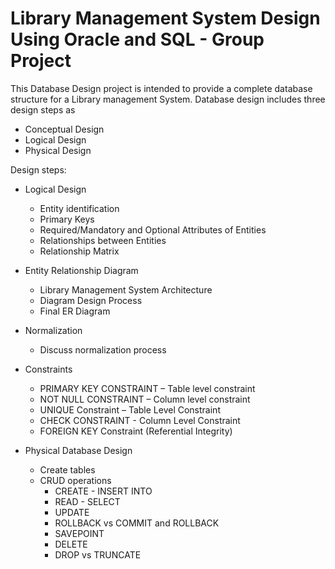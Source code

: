 # Library Management System Design Using Oracle and SQL - Group Project

This Database Design project is intended to provide a complete database structure for a Library
management System. Database design includes three design steps as
- Conceptual Design
- Logical Design
- Physical Design

Design steps:

* Logical Design
  - Entity identification
  - Primary Keys
  - Required/Mandatory and Optional Attributes of Entities
  - Relationships between Entities
  - Relationship Matrix

* Entity Relationship Diagram
  - Library Management System Architecture
  - Diagram Design Process
  - Final ER Diagram

* Normalization
  - Discuss normalization process

* Constraints
  - PRIMARY KEY CONSTRAINT – Table level constraint
  - NOT NULL CONSTRAINT – Column level constraint
  - UNIQUE Constraint – Table Level Constraint
  - CHECK CONSTRAINT - Column Level Constraint
  - FOREIGN KEY Constraint (Referential Integrity)

* Physical Database Design 
  - Create tables
  - CRUD operations
    - CREATE - INSERT INTO
    - READ - SELECT
    - UPDATE
    - ROLLBACK vs COMMIT and ROLLBACK
    - SAVEPOINT
    - DELETE
    - DROP vs TRUNCATE
